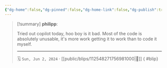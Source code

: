 ```yaml
---
{"dg-home":false,"dg-pinned":false,"dg-home-link":false,"dg-publish":true,"type":"blip","disabled rules":["yaml-title","yaml-title-alias","file-name-heading"],"title":"philipp on mastodon @ 2024-06-02","created-date":"2024-06-02T17:45:38","id":112548271756981000,"updated-date":"2025-05-02T08:50:44","dg-path":"blips/112548271756981000.md","permalink":"/blips/112548271756981000/","dgPassFrontmatter":true,"created":"2024-06-02T17:45:38","updated":"2025-05-02T08:50:44"}
---
```


> [!summary] **philipp**:
>
> Tried out copilot today, hoo boy is it bad. Most of the code is absolutely unusable, it's more work getting it to work than to code it myself.
> - - -
>
> 🗓️ `Sun, Jun 2, 2024` · [[public/blips/112548271756981000\|🔗]]
{ #blip}

